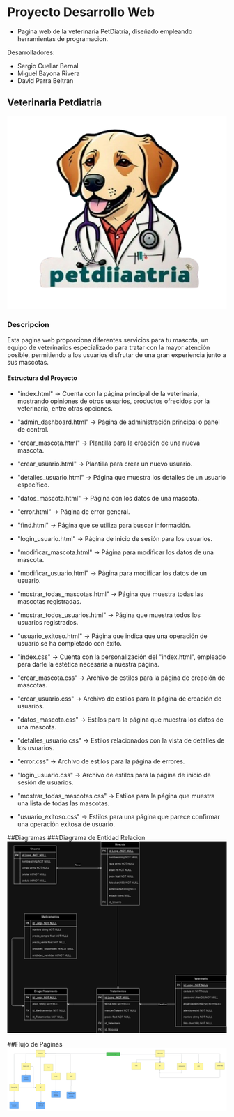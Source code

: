 # Proyecto Desarrollo Web
- Pagina web de la veterinaria PetDiatria, diseñado empleando herramientas de programacion.
  
Desarrolladores: 
- Sergio Cuellar Bernal
- Miguel Bayona Rivera
- David Parra Beltran


## Veterinaria Petdiatria
![Logo Petdiatria](./imagenesWeb/LogoPetdiatria.png)



### Descripcion
Esta pagina web proporciona diferentes servicios para tu mascota, un equipo de veterinarios especializado para tratar con la mayor atención posible, permitiendo a los usuarios disfrutar de una gran experiencia junto a sus mascotas.

#### Estructura del Proyecto
- "index.html" -> Cuenta con la página principal de la veterinaria, mostrando opiniones de otros usuarios, productos ofrecidos por la veterinaria, entre otras opciones.
- "admin_dashboard.html" -> Página de administración principal o panel de control.
- "crear_mascota.html" -> Plantilla para la creación de una nueva mascota.
- "crear_usuario.html" -> Plantilla para crear un nuevo usuario.
- "detalles_usuario.html" -> Página que muestra los detalles de un usuario específico.
- "datos_mascota.html" -> Página con los datos de una mascota.
- "error.html" -> Página de error general.
- "find.html" -> Página que se utiliza para buscar información.
- "login_usuario.html" -> Página de inicio de sesión para los usuarios.
- "modificar_mascota.html" -> Página para modificar los datos de una mascota.
- "modificar_usuario.html" -> Página para modificar los datos de un usuario.
- "mostrar_todas_mascotas.html" -> Página que muestra todas las mascotas registradas.
- "mostrar_todos_usuarios.html" -> Página que muestra todos los usuarios registrados.
- "usuario_exitoso.html" -> Página que indica que una operación de usuario se ha completado con éxito.

- "index.css" -> Cuenta con la personalización del "index.html", empleado para darle la estética necesaria a nuestra página.
- "crear_mascota.css" -> Archivo de estilos para la página de creación de mascotas.
- "crear_usuario.css" -> Archivo de estilos para la página de creación de usuarios.
- "datos_mascota.css" -> Estilos para la página que muestra los datos de una mascota.
- "detalles_usuario.css" -> Estilos relacionados con la vista de detalles de los usuarios.
- "error.css" -> Archivo de estilos para la página de errores.
- "login_usuario.css" -> Archivo de estilos para la página de inicio de sesión de usuarios.
- "mostrar_todas_mascotas.css" -> Estilos para la página que muestra una lista de todas las mascotas.
- "usuario_exitoso.css" -> Estilos para una página que parece confirmar una operación exitosa de usuario.

##Diagramas
###Diagrama de Entidad Relacion
![Logo Petdiatria](./imagenesWeb/EntidadRelacion.png)

##Flujo de Paginas
![Logo Petdiatria](./imagenesWeb/FlujoDePaginas.png)

